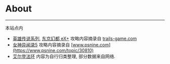 # About

---

本站点内

- [英雄传说系列](/game/TheLegendOfHeroes/README.md#英雄传说系列), [东京幻都 eX+](/game/ToykoXanadu/README.md#东京幻都-ex) 攻略内容摘录自 [trails-game.com](https://trails-game.com/)
- [女神异闻录5](/game/Persona5/README.md#女神异闻录5) 攻略内容摘录自 [www.psnine.com](https://www.psnine.com/topic/30810)
- [艾尔登法环](/game/EldenRing/README.md#艾尔登法环) 内容为自行归类整理, 部分数据来自网络.